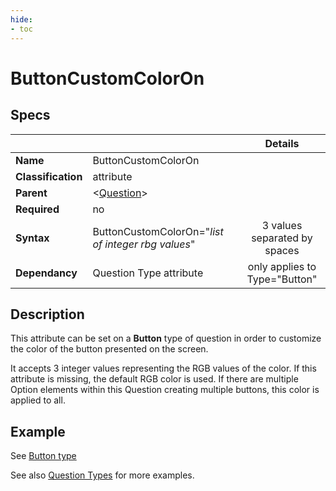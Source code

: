 ```yaml
---
hide:
- toc
---
```

<!-- let javascript handle toc on left sidebar -->
# ButtonCustomColorOn

## Specs

| ||Details|
|---|---|:---:|
| **Name** | ButtonCustomColorOn ||
| **Classification** | attribute ||
| **Parent** | <[Question](index.md)\> ||
| **Required** | no ||
| **Syntax** | ButtonCustomColorOn="*list of integer rbg values*" | 3 values separated by spaces |
| **Dependancy** | Question Type attribute | only applies to Type="Button"|

## Description

This attribute can be set on a **Button** type of question in order to customize the color of the button presented on the screen.

It accepts 3 integer values representing the RGB values of the color. If this attribute is missing, the default RGB color is used.
If there are multiple Option elements within this Question creating multiple buttons, this color is applied to all.


## Example

See [Button type](type.md#button)




See also [Question Types](../../../examples/example_question_type.md) for more examples.
